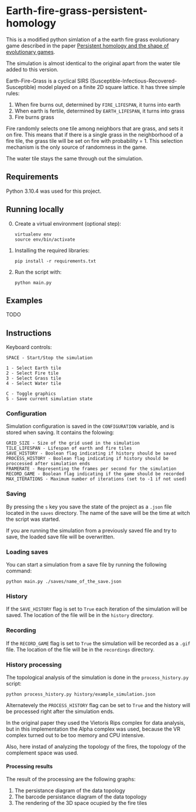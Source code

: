 # Earth-fire-grass-persistent-homology

This is a modified python simlation of a the earth fire grass evolutionary game described in the paper
[Persistent homology and the shape of evolutionary games](https://www.sciencedirect.com/science/article/pii/S0022519321003222).

The simulation is almost identical to the original apart from the water tile added to this version.

Earth-Fire-Grass is a cyclical SIRS (Susceptible-Infectious-Recovered-Susceptible)
model played on a finite 2D square lattice. It has three simple rules:

1. When fire burns out, determined by `FIRE_LIFESPAN`, it turns into earth
2. When earth is fertile, determined by `EARTH_LIFESPAN`, it turns into grass
3. Fire burns grass

Fire randomly selects one tile among neighbors that are grass, and sets it on fire.
This means that if there is a single grass in the neighborhood of a fire tile,
the grass tile will be set on fire with probability = 1.
This selection mechanism is the only source of randomness in the game.

The water tile stays the same through out the simulation.

## Requirements

Python 3.10.4 was used for this project.

## Running locally

0. Create a virtual environment (optional step):
    ```
    virtualenv env
    source env/bin/activate
    ```

1. Installing the required libraries:
    ```
    pip install -r requirements.txt
    ```

2. Run the script with:
    ```
    python main.py
    ```

## Examples

TODO

## Instructions

Keyboard controls:
```
SPACE - Start/Stop the simulation

1 - Select Earth tile
2 - Select Fire tile
3 - Select Grass tile
4 - Select Water tile

C - Toggle graphics
S - Save current simulation state
```

### Configuration

Simulation configuration is saved in the `CONFIGURATION` variable, and is stored when saving.
It contains the folowing:
```
GRID_SIZE - Size of the grid used in the simulation
TILE_LIFESPAN - Lifespan of earth and fire tiles
SAVE_HISTORY - Boolean flag indicating if history should be saved
PROCESS_HISTORY - Boolean flag indicating if history should be proccessed after simulation ends
FRAMERATE - Representing the frames per second for the simulation
RECORD_GAME - Boolean flag indicating if the game should be recorded
MAX_ITERATIONS - Maximum number of iterations (set to -1 if not used)
```

### Saving

By pressing the `s` key you save the state of the project as a `.json` file located in the
`saves` directory. The name of the save will be the time at witch the script was started.

If you are running the simulation from a previously saved file and try to save,
the loaded save file will be overwritten.

### Loading saves

You can start a simulation from a save file by running the following command:

```
python main.py ./saves/name_of_the_save.json
```

### History

If the `SAVE_HISTORY` flag is set to `True` each iteration of the simulation will be saved.
The location of the file will be in the `history` directory.

### Recording

If the `RECORD_GAME` flag is set to `True` the simulation will be recorded as a `.gif` file.
The location of the file will be in the `recordings` directory.

### History processing

The topological analysis of the simulation is done in the `process_history.py` script:
```
python process_history.py history/example_simulation.json
```

Alternatevely the `PROCESS_HISTORY` flag can be set to `True` and the history will be processed
right after the simulation ends.

In the original paper they used the Vietoris Rips complex for data analysis,
but in this implementation the Alpha complex was used,
because the VR complex turned out to be too memory and CPU intensive.

Also, here instad of analyzing the topology of the fires,
the topology of the complement space was used.

#### Processing results

The result of the processing are the following graphs:

1. The persistance diagram of the data topology
2. The barcode persistance diagram of the data topology
3. The rendering of the 3D space ocupied by the fire tiles
